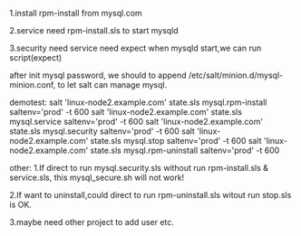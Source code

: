 1.install
  rpm-install from mysql.com

2.service
  need rpm-install.sls
  to start mysqld

3.security
  need service
  need expect
  when mysqld start,we can run script(expect)

  after init mysql password,
  we should to append /etc/salt/minion.d/mysql-minion.conf,
  to let salt can manage mysql.


demotest:
salt 'linux-node2.example.com' state.sls mysql.rpm-install saltenv='prod' -t 600
salt 'linux-node2.example.com' state.sls mysql.service saltenv='prod' -t 600
salt 'linux-node2.example.com' state.sls mysql.security saltenv='prod' -t 600
salt 'linux-node2.example.com' state.sls mysql.stop saltenv='prod' -t 600
salt 'linux-node2.example.com' state.sls mysql.rpm-uninstall saltenv='prod' -t 600

other:
1.If direct to run mysql.security.sls without run rpm-install.sls & service.sls,
  this mysql_secure.sh will not work!

2.If want to uninstall,could direct to run rpm-uninstall.sls witout run stop.sls is OK.

3.maybe need other project to add user etc.
